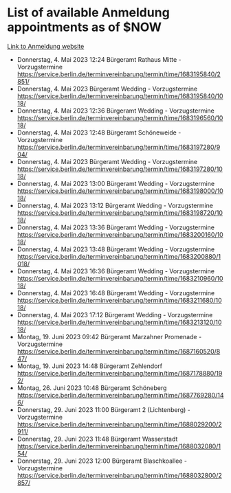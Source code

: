 # List of available Anmeldung appointments as of $NOW
[Link to Anmeldung website](https://service.berlin.de/terminvereinbarung/termin/tag.php?termin=1&anliegen[]=120686&dienstleisterlist=122210,122217,327316,122219,327312,122227,327314,122231,327346,122243,327348,122254,122252,329742,122260,329745,122262,329748,122271,327278,122273,327274,122277,327276,330436,122280,327294,122282,327290,122284,327292,122291,327270,122285,327266,122286,327264,122296,327268,150230,329760,122297,327286,122294,327284,122312,329763,122314,329775,122304,327330,122311,327334,122309,327332,317869,122281,327352,122279,329772,122283,122276,327324,122274,327326,122267,329766,122246,327318,122251,327320,122257,327322,122208,327298,122226,327300&herkunft=http%3A%2F%2Fservice.berlin.de%2Fdienstleistung%2F120686%2F)
- Donnerstag, 4. Mai 2023 12:24 Bürgeramt Rathaus Mitte - Vorzugstermine https://service.berlin.de/terminvereinbarung/termin/time/1683195840/2851/
- Donnerstag, 4. Mai 2023  Bürgeramt Wedding - Vorzugstermine https://service.berlin.de/terminvereinbarung/termin/time/1683195840/1018/
- Donnerstag, 4. Mai 2023 12:36 Bürgeramt Wedding - Vorzugstermine https://service.berlin.de/terminvereinbarung/termin/time/1683196560/1018/
- Donnerstag, 4. Mai 2023 12:48 Bürgeramt Schöneweide - Vorzugstermine https://service.berlin.de/terminvereinbarung/termin/time/1683197280/904/
- Donnerstag, 4. Mai 2023  Bürgeramt Wedding - Vorzugstermine https://service.berlin.de/terminvereinbarung/termin/time/1683197280/1018/
- Donnerstag, 4. Mai 2023 13:00 Bürgeramt Wedding - Vorzugstermine https://service.berlin.de/terminvereinbarung/termin/time/1683198000/1018/
- Donnerstag, 4. Mai 2023 13:12 Bürgeramt Wedding - Vorzugstermine https://service.berlin.de/terminvereinbarung/termin/time/1683198720/1018/
- Donnerstag, 4. Mai 2023 13:36 Bürgeramt Wedding - Vorzugstermine https://service.berlin.de/terminvereinbarung/termin/time/1683200160/1018/
- Donnerstag, 4. Mai 2023 13:48 Bürgeramt Wedding - Vorzugstermine https://service.berlin.de/terminvereinbarung/termin/time/1683200880/1018/
- Donnerstag, 4. Mai 2023 16:36 Bürgeramt Wedding - Vorzugstermine https://service.berlin.de/terminvereinbarung/termin/time/1683210960/1018/
- Donnerstag, 4. Mai 2023 16:48 Bürgeramt Wedding - Vorzugstermine https://service.berlin.de/terminvereinbarung/termin/time/1683211680/1018/
- Donnerstag, 4. Mai 2023 17:12 Bürgeramt Wedding - Vorzugstermine https://service.berlin.de/terminvereinbarung/termin/time/1683213120/1018/
- Montag, 19. Juni 2023 09:42 Bürgeramt Marzahner Promenade - Vorzugstermine https://service.berlin.de/terminvereinbarung/termin/time/1687160520/847/
- Montag, 19. Juni 2023 14:48 Bürgeramt Zehlendorf https://service.berlin.de/terminvereinbarung/termin/time/1687178880/192/
- Montag, 26. Juni 2023 10:48 Bürgeramt Schöneberg https://service.berlin.de/terminvereinbarung/termin/time/1687769280/146/
- Donnerstag, 29. Juni 2023 11:00 Bürgeramt 2 (Lichtenberg) - Vorzugstermine https://service.berlin.de/terminvereinbarung/termin/time/1688029200/2911/
- Donnerstag, 29. Juni 2023 11:48 Bürgeramt Wasserstadt https://service.berlin.de/terminvereinbarung/termin/time/1688032080/154/
- Donnerstag, 29. Juni 2023 12:00 Bürgeramt Blaschkoallee - Vorzugstermine https://service.berlin.de/terminvereinbarung/termin/time/1688032800/2857/
